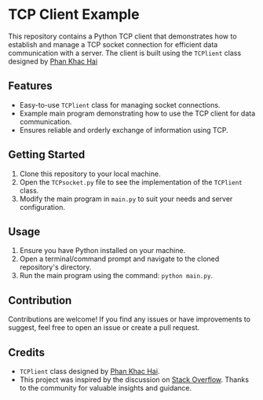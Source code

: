 # TCP Client Example

This repository contains a Python TCP client that demonstrates how to establish and manage a TCP socket connection for efficient data communication with a server. The client is built using the `TCPlient` class designed by [Phan Khac Hai](https://khphan.com/2023/08/25/building-a-tcp-client-for-seamless-data-communication-a-python-example/)

## Features

- Easy-to-use `TCPlient` class for managing socket connections.
- Example main program demonstrating how to use the TCP client for data communication.
- Ensures reliable and orderly exchange of information using TCP.

## Getting Started

1. Clone this repository to your local machine.
2. Open the `TCPsocket.py` file to see the implementation of the `TCPlient` class.
3. Modify the main program in `main.py` to suit your needs and server configuration.

## Usage

1. Ensure you have Python installed on your machine.
2. Open a terminal/command prompt and navigate to the cloned repository's directory.
3. Run the main program using the command: `python main.py`.

## Contribution

Contributions are welcome! If you find any issues or have improvements to suggest, feel free to open an issue or create a pull request.

## Credits

- `TCPlient` class designed by [Phan Khac Hai](https://khphan.com).
- This project was inspired by the discussion on [Stack Overflow](https://stackoverflow.com/questions/17963485/python-socket-connection-class). Thanks to the community for valuable insights and guidance.

